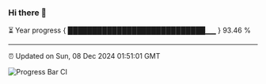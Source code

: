 ### Hi there 👋

⏳ Year progress { ████████████████████████████▁▁ } 93.46 %

---

⏰ Updated on Sun, 08 Dec 2024 01:51:01 GMT

![Progress Bar CI](https://github.com/liununu/liununu/workflows/Progress%20Bar%20CI/badge.svg)

